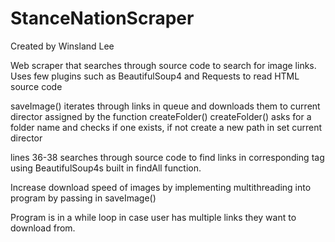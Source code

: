 # StanceNationScraper

Created by Winsland Lee

Web scraper that searches through source code to search for image links.
Uses few plugins such as BeautifulSoup4 and Requests to read HTML source code

saveImage() iterates through links in queue and downloads them to current director assigned by the function createFolder()
createFolder() asks for a folder name and checks if one exists, if not create a new path in set current director

lines 36-38
  searches through source code to find links in corresponding tag using BeautifulSoup4s built in findAll function.
  
Increase download speed of images by implementing multithreading into program by passing in saveImage()

Program is in a while loop in case user has multiple links they want to download from. 
